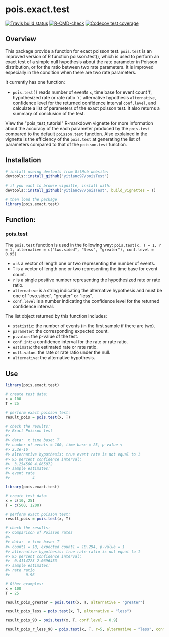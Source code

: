 # pois.exact.test
<!-- badges: start -->
  
[![Travis build status](https://travis-ci.com/yitianc97/poisTest.svg?branch=main)](https://travis-ci.com/yitianc97/poisTest)
[![R-CMD-check](https://github.com/yitianc97/poisTest/workflows/R-CMD-check/badge.svg)](https://github.com/yitianc97/poisTest/actions)
[![Codecov test coverage](https://codecov.io/gh/yitianc97/poisTest/branch/main/graph/badge.svg)](https://app.codecov.io/gh/yitianc97/poisTest?branch=main)
<!-- badges: end -->

## Overview

This package provide a function for exact poisson test. `pois.test` is an improved version of R function poisson.test(), which is used to perform an exact test of a simple null hypothesis about the rate parameter in Poisson distribution, or for the ratio between two rate parameters. It is improved especially in the condition when there are two rate parameters. 

It currently has one function:
- `pois.test()` reads number of events `x`, time base for event count `T`, hypothesized rate or rate ratio 'r', alternative hypothesis `alternative`, confidence level for the returned confidence interval `conf.level`, and calculate a list of parameters of the exact poisson test. It also returns a summary of conclusion of the test.

View the "pois_test_tutorial" R-markdown vignette for more information about the accuracy of the each parameter produced by the `pois.test` compared to the default `poisson.test` function. Also explained in the vignette is the efficiency of the `pois.test` at generating the list of parameters compared to that of the `poisson.test` function.

## Installation
```r
# install useing devtools from GitHub website:
devtools::install_github("yitianc97/poisTest")

# if you want to browse vignitte, install with:
devtools::install_github("yitianc97/poisTest", build_vignettes = T)

# then load the package
library(pois.exact.test)
```
## Function:

### pois.test
The `pois.test` function is used in the following way: `pois.test(x, T = 1, r = 1, alternative = c("two.sided", "less", "greater"), conf.level = 0.95)`
  - `x` is a vector of length one or two representing the number of events.
  - `T` is a vector of length one or two representing the time base for event count.
  - `r` is a single positive number representing the hypothesized rate or rate ratio.
  - `alternative` is a string indicating the alternative hypothesis and must be one of "two.sided", "greater" or "less".
  - `conf.level` is a number indicating the confidence level for the returned confidence interval.

The list object returned by this function includes:
  - `statistic`: the number of events (in the first sample if there are two).
  - `parameter`: the corresponding expected count.
  - `p.value`: the p-value of the test.
  - `conf.int`: a confidence interval for the rate or rate ratio.
  - `estimate`: the estimated rate or rate ratio.
  - `null.value`: the rate or rate ratio under the null.
  - `alternative`: the alternative hypothesis.

## Use
```r
library(pois.exact.test)

# create test data:
x = 100
T = 25

# perform exact poisson test:
result_pois = pois.test(x, T)

# check the results:
#> Exact Poisson test
#> 
#> data:  x time base: T
#> number of events = 100, time base = 25, p-value <
#> 2.2e-16
#> alternative hypothesis: true event rate is not equal to 1
#> 95 percent confidence interval:
#>  3.254560 4.865072
#> sample estimates:
#> event rate 
#>          4
```
```r
library(pois.exact.test)

# create test data:
x = c(10, 25)
T = c(500, 1200)

# perform exact poisson test:
result_pois = pois.test(x, T)

# check the results:
#> Comparison of Poisson rates
#> 
#> data:  x time base: T
#> count1 = 10, expected count1 = 10.294, p-value = 1
#> alternative hypothesis: true rate ratio is not equal to 1
#> 95 percent confidence interval:
#>  0.4114723 2.0696453
#> sample estimates:
#> rate ratio 
#>       0.96 

# Other examples:
x = 100
T = 25

result_pois_greater = pois.test(x, T, alternative = "greater")

result_pois_less = pois.test(x, T, alternative = "less")

result_pois_90 = pois.test(x, T, conf.level = 0.9)

result_pois_r_less_90 = pois.test(x, T, r=5, alternative = "less", conf.level = 0.9)

```

